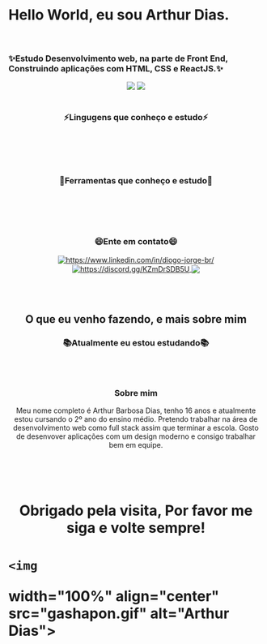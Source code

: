 <h1> Hello World, eu sou Arthur Dias.</h1> 

<br>

<h3>✨Estudo Desenvolvimento web, na parte de Front End, Construindo aplicações com HTML, CSS e ReactJS.✨</h3>

<div align="center">
<img height="180em" src="https://github-readme-stats.vercel.app/api?username=ArthurBDias&show_icons=true&theme=dracula&include_all_commits=true&count_private=true"/>
  
  <img height="50%" height="180em" src="https://github-readme-stats.vercel.app/api/top-langs/?username=ArthurBDias&layout=compact&langs_count=7&theme=dracula"/>
</div>

<br>

<div align="center">
  <h3>⚡Lingugens que conheço e estudo⚡<h3> 
  
  <div>
    <img src="https://img.shields.io/badge/JavaScript-F7DF1E?style=for-the-badge&logo=javascript&logoColor=black" alt="">
    <img src="https://img.shields.io/badge/TypeScript-007ACC?style=for-the-badge&logo=typescript&logoColor=white" alt="">
    <img src="https://img.shields.io/badge/PHP-777BB4?style=for-the-badge&logo=php&logoColor=white" alt="">
  </div>
</div>
    
<br>
    
<div align="center">
  <h3>🌱Ferramentas que conheço e estudo🌱<h3> 
  
  <div>
    <img src="https://img.shields.io/badge/CSS-239120?&style=for-the-badge&logo=css3&logoColor=white" alt="">
    <img src="https://img.shields.io/badge/HTML-239120?style=for-the-badge&logo=html5&logoColor=white" alt="">
    <img src="https://img.shields.io/badge/Node.js-43853D?style=for-the-badge&logo=node.js&logoColor=white" alt="">
    <img src="https://img.shields.io/badge/React-20232A?style=for-the-badge&logo=react&logoColor=61DAFB" alt="">
  </div>
</div>
    
<br>
    
<div align="center">
  <h3>😄Ente em contato😄</h3> 
  
  <div>
    <a href="#" target="blank">
        <img align="center" src="https://img.shields.io/badge/LinkedIn-0077B5?style=for-the-badge&logo=linkedin&logoColor=white" alt="https://www.linkedin.com/in/diogo-jorge-br/" />
    </a>
    <a href="#" target="blank">
        <img align="center" src="https://img.shields.io/badge/Discord-7289DA?style=for-the-badge&logo=discord&logoColor=white" alt="https://discord.gg/KZmDrSDB5U" />
    </a>
   <a href="#" target="blank">
      <img align="center" src="https://img.shields.io/badge/Gmail-D14836?style=for-the-badge&logo=gmail&logoColor=white" />
    </a>
  </div>
</div>
    
<div align="center"> 
  
  <br><br>
  
  <h2 align="center">O que eu venho fazendo, e mais sobre mim </h2> 
  
  <h3>📚Atualmente eu estou estudando📚</h3>
  
  <div> 
    <img src="https://img.shields.io/badge/TypeScript-007ACC?style=for-the-badge&logo=typescript&logoColor=white" alt="">
    <img src="https://img.shields.io/badge/React-20232A?style=for-the-badge&logo=react&logoColor=61DAFB" alt="">
  </div>
  
  <br>
  
  <h3>Sobre mim</h3>
  
  <p>Meu nome completo é Arthur Barbosa Dias, tenho 16 anos e atualmente estou cursando o 2º ano do ensino médio.
  Pretendo trabalhar na área de desenvolvimento web como full stack assim que terminar a escola. Gosto de desenvover 
  aplicações com um design moderno e consigo trabalhar bem em equipe.</p>
  
</div>

<br><br><br>
    
<div>

  <h1 align="center" >Obrigado pela visita, Por favor me siga e volte sempre!<h1>
  
    <img
   width="100%" align="center" src="gashapon.gif" alt="Arthur Dias">
  
</div> 
